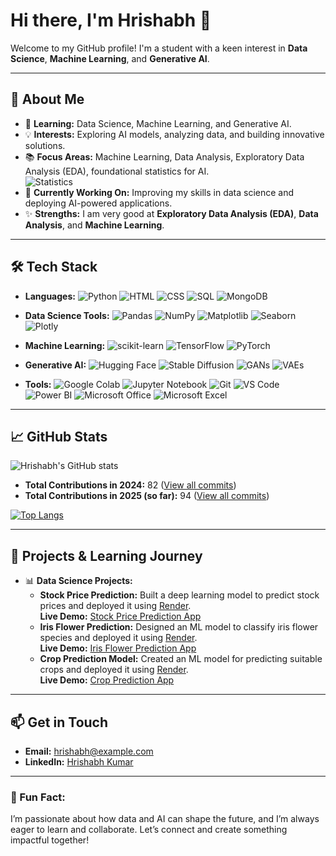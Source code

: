 # Hi there, I'm Hrishabh 👋

Welcome to my GitHub profile! I'm a student with a keen interest in **Data Science**, **Machine Learning**, and **Generative AI**.

---

## 🚀 About Me
- 🌱 **Learning:** Data Science, Machine Learning, and Generative AI.
- 💡 **Interests:** Exploring AI models, analyzing data, and building innovative solutions.
- 📚 **Focus Areas:** Machine Learning, Data Analysis, Exploratory Data Analysis (EDA), foundational statistics for AI.  
  ![Statistics](https://img.shields.io/badge/-Statistics-4A90E2?logo=data&logoColor=white)
- 🔭 **Currently Working On:** Improving my skills in data science and deploying AI-powered applications.
- ✨ **Strengths:** I am very good at **Exploratory Data Analysis (EDA)**, **Data Analysis**, and **Machine Learning**.

---

## 🛠️ Tech Stack

- **Languages:**
  ![Python](https://img.shields.io/badge/-Python-3776AB?logo=python&logoColor=white)
  ![HTML](https://img.shields.io/badge/-HTML5-E34F26?logo=html5&logoColor=white)
  ![CSS](https://img.shields.io/badge/-CSS3-1572B6?logo=css3&logoColor=white)
  ![SQL](https://img.shields.io/badge/-SQL-336791?logo=postgresql&logoColor=white)
  ![MongoDB](https://img.shields.io/badge/-MongoDB-47A248?logo=mongodb&logoColor=white)

- **Data Science Tools:**
  ![Pandas](https://img.shields.io/badge/-Pandas-150458?logo=pandas&logoColor=white)
  ![NumPy](https://img.shields.io/badge/-NumPy-013243?logo=numpy&logoColor=white)
  ![Matplotlib](https://img.shields.io/badge/-Matplotlib-11557C?logo=python&logoColor=white)
  ![Seaborn](https://img.shields.io/badge/-Seaborn-2E4A62?logo=python&logoColor=white)
  ![Plotly](https://img.shields.io/badge/-Plotly-3F4F75?logo=plotly&logoColor=white)

- **Machine Learning:**
  ![scikit-learn](https://img.shields.io/badge/-Scikit%20Learn-F7931E?logo=scikitlearn&logoColor=white)
  ![TensorFlow](https://img.shields.io/badge/-TensorFlow-FF6F00?logo=tensorflow&logoColor=white)
  ![PyTorch](https://img.shields.io/badge/-PyTorch-EE4C2C?logo=pytorch&logoColor=white)

- **Generative AI:**
  ![Hugging Face](https://img.shields.io/badge/-Hugging%20Face-FEAA02?logo=huggingface&logoColor=white)
  ![Stable Diffusion](https://img.shields.io/badge/-Stable%20Diffusion-000000?logo=stable-diffusion&logoColor=white)
  ![GANs](https://img.shields.io/badge/-GANs-4A90E2?logo=python&logoColor=white)
  ![VAEs](https://img.shields.io/badge/-VAEs-4A90E2?logo=python&logoColor=white)

- **Tools:**
  ![Google Colab](https://img.shields.io/badge/-Google%20Colab-F9AB00?logo=googlecolab&logoColor=white)
  ![Jupyter Notebook](https://img.shields.io/badge/-Jupyter%20Notebook-F37626?logo=jupyter&logoColor=white)
  ![Git](https://img.shields.io/badge/-Git-F05032?logo=git&logoColor=white)
  ![VS Code](https://img.shields.io/badge/-VS%20Code-007ACC?logo=visualstudiocode&logoColor=white)
  ![Power BI](https://img.shields.io/badge/-Power%20BI-F2C811?logo=powerbi&logoColor=black)
  ![Microsoft Office](https://img.shields.io/badge/-Microsoft%20Office-D83B01?logo=microsoftoffice&logoColor=white)
  ![Microsoft Excel](https://img.shields.io/badge/-Microsoft%20Excel-217346?logo=microsoftexcel&logoColor=white)

---

## 📈 GitHub Stats

![Hrishabh's GitHub stats](https://github-readme-stats.vercel.app/api?username=hrishabh-dev&show_icons=true&theme=radical)

- **Total Contributions in 2024:** 82 ([View all commits](https://github.com/search?q=author:hrishabh-dev+author-date:2024-01-01..2024-12-31&type=commits&sort=author-date&order=desc))
- **Total Contributions in 2025 (so far):** 94 ([View all commits](https://github.com/search?q=author:hrishabh-dev+author-date:2025-01-01..2025-12-31&type=commits&sort=author-date&order=desc))

[![Top Langs](https://github-readme-stats.vercel.app/api/top-langs/?username=hrishabh-dev&layout=compact&theme=radical)](https://github.com/anuraghazra/github-readme-stats)

---

## 🧠 Projects & Learning Journey

- 📊 **Data Science Projects:**
  - **Stock Price Prediction:** Built a deep learning model to predict stock prices and deployed it using [Render](https://render.com).  
    **Live Demo:** [Stock Price Prediction App](https://stockprediction-qott.onrender.com)
  - **Iris Flower Prediction:** Designed an ML model to classify iris flower species and deployed it using [Render](https://render.com).  
    **Live Demo:** [Iris Flower Prediction App](https://flowerpred.onrender.com)
  - **Crop Prediction Model:** Created an ML model for predicting suitable crops and deployed it using [Render](https://render.com).  
    **Live Demo:** [Crop Prediction App](https://croppredictionapp.onrender.com)

---

## 📫 Get in Touch

- **Email:** [hrishabh@example.com](mailto:hrishabh@example.com)
- **LinkedIn:** [Hrishabh Kumar](https://www.linkedin.com/in/hrishabh-kumar-6a17a6302/)

---

### 🌟 Fun Fact:
I’m passionate about how data and AI can shape the future, and I’m always eager to learn and collaborate. Let’s connect and create something impactful together!
